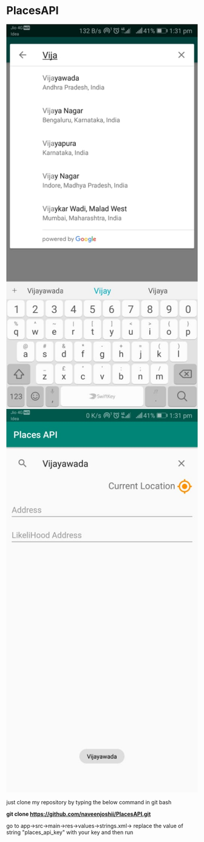 # PlacesAPI
![](https://github.com/naveenjoshii/PlacesAPI/blob/master/app/src/main/res/drawable-anydpi/scn.jpeg)
![](https://github.com/naveenjoshii/PlacesAPI/blob/master/app/src/main/res/drawable-anydpi/scnn.jpeg)
 
 
 
 
 just clone my repository by typing the below command in git bash
 
 **git clone https://github.com/naveenjoshii/PlacesAPI.git**
 
go to 
app->src->main->res->values->strings.xml-> replace the value of string "places_api_key" with your key
and then run 
